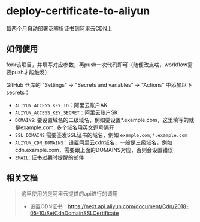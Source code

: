 # deploy-certificate-to-aliyun
每两个月自动部署泛解析证书到阿里云CDN上



## 如何使用

fork该项目，并填写对应参数，再push一次代码即可（随便改点啥，workflow需要push才能触发）

 GitHub 仓库的 "Settings" -> "Secrets and variables" -> "Actions" 中添加以下 secrets：

- `ALIYUN_ACCESS_KEY_ID`：阿里云账户AK
- `ALIYUN_ACCESS_KEY_SECRET`：阿里云账户SK
- `DOMAINS`: 要设置域名的二级域名，例如要设置*.example.com，这里填写的就是example.com, 多个域名用英文逗号隔开
- `SSL_DOMAINS` 需要签发SSL证书的域名，例如 `example.com,*.example.com`
- `ALIYUN_CDN_DOMAINS`：设置阿里云cdn域名，一般是三级域名，例如cdn.example.com，需要跟上面的DOMAINS对应，否则会设置错误
- `EMAIL`:  证书过期时提醒的邮件





## 相关文档

> 这里使用的是阿里云提供的api进行的调用
>
> - 设置CDN证书：https://next.api.aliyun.com/document/Cdn/2018-05-10/SetCdnDomainSSLCertificate
